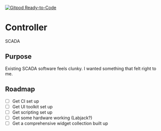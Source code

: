 [![Gitpod Ready-to-Code](https://img.shields.io/badge/Gitpod-Ready--to--Code-blue?logo=gitpod)](https://gitpod.io/#https://github.com/hinsley/Controller) 

# Controller
SCADA

## Purpose
Existing SCADA software feels clunky. I wanted something that felt right to me.

## Roadmap
- [ ] Get CI set up
- [ ] Get UI toolkit set up
- [ ] Get scripting set up
- [ ] Get some hardware working (Labjack?)
- [ ] Get a comprehensive widget collection built up